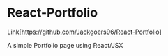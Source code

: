 # React-Portfolio

Link[https://github.com/Jackgoers96/React-Portfolio]

A simple Portfolio page using React/JSX

